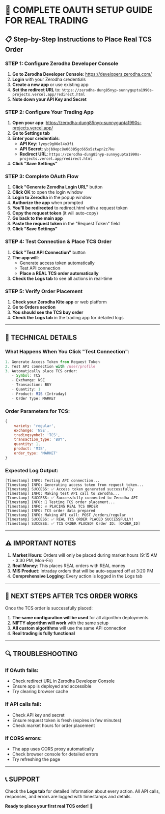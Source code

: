 # 🚀 COMPLETE OAUTH SETUP GUIDE FOR REAL TRADING

## 📋 Step-by-Step Instructions to Place Real TCS Order

### **STEP 1: Configure Zerodha Developer Console**

1. **Go to Zerodha Developer Console**: https://developers.zerodha.com/
2. **Login** with your Zerodha credentials
3. **Create a new app** or use existing app
4. **Set the redirect URL** to: `https://zerodha-dung85nyp-sunnygupta1990s-projects.vercel.app/redirect.html`
5. **Note down your API Key and Secret**

### **STEP 2: Configure Your Trading App**

1. **Open your app**: https://zerodha-dung85nyp-sunnygupta1990s-projects.vercel.app/
2. **Go to Settings tab**
3. **Enter your credentials**:
   - **API Key**: `lyeyc9g06ol4o3fi`
   - **API Secret**: `ybjb9opc8e06385gc665s5ztwpn2z7ku`
   - **Redirect URL**: `https://zerodha-dung85nyp-sunnygupta1990s-projects.vercel.app/redirect.html`
4. **Click "Save Settings"**

### **STEP 3: Complete OAuth Flow**

1. **Click "Generate Zerodha Login URL"** button
2. **Click OK** to open the login window
3. **Login to Zerodha** in the popup window
4. **Authorize the app** when prompted
5. **You'll be redirected** to redirect.html with a request token
6. **Copy the request token** (it will auto-copy)
7. **Go back to the main app**
8. **Paste the request token** in the "Request Token" field
9. **Click "Save Settings"**

### **STEP 4: Test Connection & Place TCS Order**

1. **Click "Test API Connection"** button
2. **The app will**:
   - Generate access token automatically
   - Test API connection
   - **Place a REAL TCS order automatically**
3. **Check the Logs tab** to see all actions in real-time

### **STEP 5: Verify Order Placement**

1. **Check your Zerodha Kite app** or web platform
2. **Go to Orders section**
3. **You should see the TCS buy order**
4. **Check the Logs tab** in the trading app for detailed logs

---

## 🔧 TECHNICAL DETAILS

### **What Happens When You Click "Test Connection":**

```javascript
1. Generate Access Token from Request Token
2. Test API connection with /user/profile
3. Automatically place TCS order:
   - Symbol: TCS
   - Exchange: NSE
   - Transaction: BUY
   - Quantity: 1
   - Product: MIS (Intraday)
   - Order Type: MARKET
```

### **Order Parameters for TCS:**
```javascript
{
    variety: 'regular',
    exchange: 'NSE',
    tradingsymbol: 'TCS',
    transaction_type: 'BUY',
    quantity: 1,
    product: 'MIS',
    order_type: 'MARKET'
}
```

### **Expected Log Output:**
```
[Timestamp] INFO: Testing API connection...
[Timestamp] INFO: Generating access token from request token...
[Timestamp] SUCCESS: ✅ Access token generated successfully
[Timestamp] INFO: Making test API call to Zerodha...
[Timestamp] SUCCESS: ✅ Successfully connected to Zerodha API
[Timestamp] INFO: 🧪 Testing TCS order placement...
[Timestamp] INFO: 🔥 PLACING REAL TCS ORDER
[Timestamp] INFO: TCS order data prepared
[Timestamp] INFO: Making API call: POST /orders/regular
[Timestamp] SUCCESS: ✅ REAL TCS ORDER PLACED SUCCESSFULLY!
[Timestamp] SUCCESS: ✅ TCS ORDER PLACED! Order ID: [ORDER_ID]
```

---

## ⚠️ IMPORTANT NOTES

1. **Market Hours**: Orders will only be placed during market hours (9:15 AM - 3:30 PM, Mon-Fri)
2. **Real Money**: This places REAL orders with REAL money
3. **MIS Product**: Intraday orders that will be auto-squared off at 3:20 PM
4. **Comprehensive Logging**: Every action is logged in the Logs tab

---

## 🎯 NEXT STEPS AFTER TCS ORDER WORKS

Once the TCS order is successfully placed:

1. **The same configuration will be used** for all algorithm deployments
2. **NIFTY algorithm will work** with the same setup
3. **All custom algorithms** will use the same API connection
4. **Real trading is fully functional**

---

## 🔍 TROUBLESHOOTING

### **If OAuth fails:**
- Check redirect URL in Zerodha Developer Console
- Ensure app is deployed and accessible
- Try clearing browser cache

### **If API calls fail:**
- Check API key and secret
- Ensure request token is fresh (expires in few minutes)
- Check market hours for order placement

### **If CORS errors:**
- The app uses CORS proxy automatically
- Check browser console for detailed errors
- Try refreshing the page

---

## 📞 SUPPORT

Check the **Logs tab** for detailed information about every action. All API calls, responses, and errors are logged with timestamps and details.

**Ready to place your first real TCS order!** 🚀
